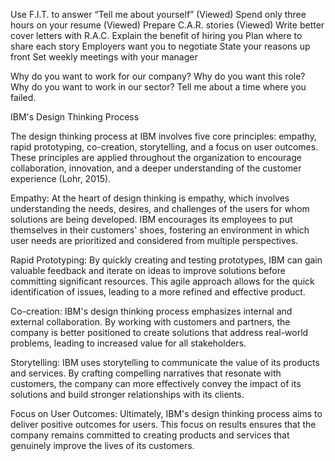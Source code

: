 Use F.I.T. to answer “Tell me about yourself” (Viewed)
Spend only three hours on your resume (Viewed)
Prepare C.A.R. stories (Viewed)
Write better cover letters with R.A.C.
Explain the benefit of hiring you
Plan where to share each story
Employers want you to negotiate
State your reasons up front
Set weekly meetings with your manager


Why do you want to work for our company? Why do you want this role? Why do you want to work in our sector? Tell me about a time where you failed. 




IBM's Design Thinking Process

 The design thinking process at IBM involves five core principles: empathy, rapid prototyping, co-creation, storytelling, and a focus on user outcomes. These principles are applied throughout the organization to encourage collaboration, innovation, and a deeper understanding of the customer experience (Lohr, 2015).

Empathy: At the heart of design thinking is empathy, which involves understanding the needs, desires, and challenges of the users for whom solutions are being developed. IBM encourages its employees to put themselves in their customers' shoes, fostering an environment in which user needs are prioritized and considered from multiple perspectives.

Rapid Prototyping: By quickly creating and testing prototypes, IBM can gain valuable feedback and iterate on ideas to improve solutions before committing significant resources. This agile approach allows for the quick identification of issues, leading to a more refined and effective product.

Co-creation: IBM's design thinking process emphasizes internal and external collaboration. By working with customers and partners, the company is better positioned to create solutions that address real-world problems, leading to increased value for all stakeholders.

Storytelling: IBM uses storytelling to communicate the value of its products and services. By crafting compelling narratives that resonate with customers, the company can more effectively convey the impact of its solutions and build stronger relationships with its clients.

Focus on User Outcomes: Ultimately, IBM's design thinking process aims to deliver positive outcomes for users. This focus on results ensures that the company remains committed to creating products and services that genuinely improve the lives of its customers.